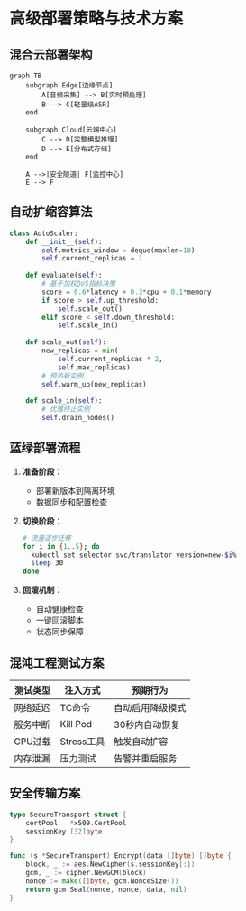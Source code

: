# 高级部署策略与技术方案

## 混合云部署架构
```mermaid
graph TB
    subgraph Edge[边缘节点]
        A[音频采集] --> B[实时预处理]
        B --> C[轻量级ASR]
    end
    
    subgraph Cloud[云端中心]
        C --> D[完整模型推理]
        D --> E[分布式存储]
    end
    
    A -->|安全隧道| F[监控中心]
    E --> F
```

## 自动扩缩容算法
```python
class AutoScaler:
    def __init__(self):
        self.metrics_window = deque(maxlen=10)
        self.current_replicas = 1
        
    def evaluate(self):
        # 基于加权QoS指标决策
        score = 0.6*latency + 0.3*cpu + 0.1*memory
        if score > self.up_threshold:
            self.scale_out()
        elif score < self.down_threshold:
            self.scale_in()
            
    def scale_out(self):
        new_replicas = min(
            self.current_replicas * 2, 
            self.max_replicas)
        # 预热新实例
        self.warm_up(new_replicas)
        
    def scale_in(self):
        # 优雅终止实例
        self.drain_nodes()
```

## 蓝绿部署流程
1. **准备阶段**：
   - 部署新版本到隔离环境
   - 数据同步和配置检查

2. **切换阶段**：
   ```bash
   # 流量逐步迁移
   for i in {1..5}; do
     kubectl set selector svc/translator version=new-$i%
     sleep 30
   done
   ```

3. **回滚机制**：
   - 自动健康检查
   - 一键回滚脚本
   - 状态同步保障

## 混沌工程测试方案
| 测试类型 | 注入方式 | 预期行为 |
|---------|---------|---------|
| 网络延迟 | TC命令 | 自动启用降级模式 |
| 服务中断 | Kill Pod | 30秒内自动恢复 |
| CPU过载 | Stress工具 | 触发自动扩容 |
| 内存泄漏 | 压力测试 | 告警并重启服务 |

## 安全传输方案
```go
type SecureTransport struct {
    certPool   *x509.CertPool
    sessionKey [32]byte
}

func (s *SecureTransport) Encrypt(data []byte) []byte {
    block, _ := aes.NewCipher(s.sessionKey[:])
    gcm, _ := cipher.NewGCM(block)
    nonce := make([]byte, gcm.NonceSize())
    return gcm.Seal(nonce, nonce, data, nil)
}
```